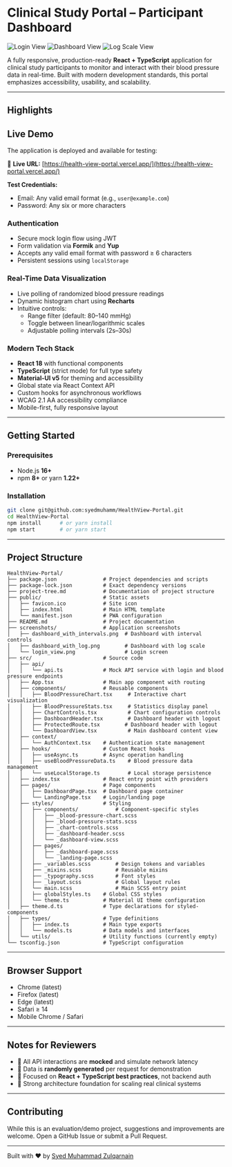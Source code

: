# Clinical Study Portal – Participant Dashboard

![Login View](/screenshots/login_view.png)
![Dashboard View](/screenshots/dashboard_view.png)
![Log Scale View](/screenshots/dashboard_view_tablet.png)

A fully responsive, production-ready **React + TypeScript** application for clinical study participants to monitor and interact with their blood pressure data in real-time. Built with modern development standards, this portal emphasizes accessibility, usability, and scalability.

---

## Highlights

## Live Demo

The application is deployed and available for testing:

🔗 **Live URL:** [https://health-view-portal.vercel.app/](https://health-view-portal.vercel.app/)

**Test Credentials:**
- Email: Any valid email format (e.g., `user@example.com`)
- Password: Any six or more characters

### Authentication
- Secure mock login flow using JWT
- Form validation via **Formik** and **Yup**
- Accepts any valid email format with password ≥ 6 characters
- Persistent sessions using `localStorage`

### Real-Time Data Visualization
- Live polling of randomized blood pressure readings
- Dynamic histogram chart using **Recharts**
- Intuitive controls:
  - Range filter (default: 80–140 mmHg)
  - Toggle between linear/logarithmic scales
  - Adjustable polling intervals (2s–30s)

### Modern Tech Stack
- **React 18** with functional components
- **TypeScript** (strict mode) for full type safety
- **Material-UI v5** for theming and accessibility
- Global state via React Context API
- Custom hooks for asynchronous workflows
- WCAG 2.1 AA accessibility compliance
- Mobile-first, fully responsive layout

---

## Getting Started

### Prerequisites
- Node.js **16+**
- npm **8+** or yarn **1.22+**

### Installation
```bash
git clone git@github.com:syedmuhamm/HealthView-Portal.git
cd HealthView-Portal
npm install      # or yarn install
npm start        # or yarn start
```

---

## Project Structure

```
HealthView-Portal/
├── package.json               # Project dependencies and scripts
├── package-lock.json          # Exact dependency versions
├── project-tree.md            # Documentation of project structure
├── public/                    # Static assets
│   ├── favicon.ico            # Site icon
│   ├── index.html             # Main HTML template
│   └── manifest.json          # PWA configuration
├── README.md                  # Project documentation
├── screenshots/               # Application screenshots
│   ├── dashboard_with_intervals.png  # Dashboard with interval controls
│   ├── dashboard_with_log.png        # Dashboard with log scale
│   └── login_view.png                # Login screen
├── src/                       # Source code
│   ├── api/
│   │   └── api.ts             # Mock API service with login and blood pressure endpoints
│   ├── App.tsx                # Main app component with routing
│   ├── components/            # Reusable components
│   │   ├── BloodPressureChart.tsx     # Interactive chart visualization
│   │   ├── BloodPressureStats.tsx     # Statistics display panel
│   │   ├── ChartControls.tsx          # Chart configuration controls
│   │   ├── DashboardHeader.tsx        # Dashboard header with logout
│   │   ├── ProtectedRoute.tsx        # Dashboard header with logout
│   │   └── DashboardView.tsx          # Main dashboard content view
│   ├── context/
│   │   └── AuthContext.tsx    # Authentication state management
│   ├── hooks/                 # Custom React hooks
│   │   ├── useAsync.ts        # Async operation handling
│   │   ├── useBloodPressureData.ts    # Blood pressure data management
│   │   └── useLocalStorage.ts         # Local storage persistence
│   ├── index.tsx              # React entry point with providers
│   ├── pages/                 # Page components
│   │   ├── DashboardPage.tsx  # Dashboard page container
│   │   └── LandingPage.tsx    # Login/landing page
│   ├── styles/                # Styling
│   │   ├── components/            # Component-specific styles
│   │   │   ├── _blood-pressure-chart.scss
│   │   │   ├── _blood-pressure-stats.scss
│   │   │   ├── _chart-controls.scss
│   │   │   ├── _dashboard-header.scss
│   │   │   └── _dashboard-view.scss
│   │   ├── pages/
│   │   │   ├── _dashboard-page.scss
│   │   │   └── _landing-page.scss
│   │   ├── _variables.scss        # Design tokens and variables
│   │   ├── _mixins.scss           # Reusable mixins
│   │   ├── _typography.scss       # Font styles
│   │   ├── _layout.scss           # Global layout rules
│   │   └── main.scss              # Main SCSS entry point
│   │   ├── globalStyles.ts    # Global CSS styles
│   │   └── theme.ts           # Material UI theme configuration
│   ├── theme.d.ts             # Type declarations for styled-components
│   ├── types/                 # Type definitions
│   │   ├── index.ts           # Main type exports
│   │   └── models.ts          # Data models and interfaces
│   └── utils/                 # Utility functions (currently empty)
└── tsconfig.json              # TypeScript configuration
```

---

## Browser Support

- Chrome (latest)
- Firefox (latest)
- Edge (latest)
- Safari ≥ 14
- Mobile Chrome / Safari

---

## Notes for Reviewers

- 🔄 All API interactions are **mocked** and simulate network latency  
- 🧪 Data is **randomly generated** per request for demonstration  
- 🧼 Focused on **React + TypeScript best practices**, not backend auth  
- 🧱 Strong architecture foundation for scaling real clinical systems  

---

## Contributing

While this is an evaluation/demo project, suggestions and improvements are welcome. Open a GitHub Issue or submit a Pull Request.

---

Built with ❤️ by [Syed Muhammad Zulqarnain](https://github.com/syedmuhamm)
